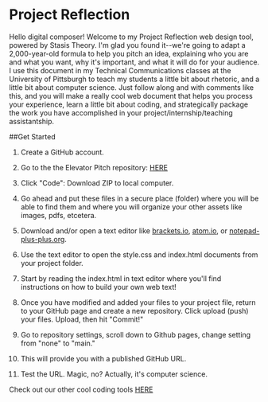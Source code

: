 # Project Reflection

Hello digital composer! Welcome to my Project Reflection web design tool, powered by Stasis Theory. I'm glad you found it--we're going to adapt a 2,000-year-old formula to help you pitch an idea, explaining who you are and what you want, why it's important, and what it will do for your audience. I use this document in my Technical Communications classes at the University of Pittsburgh to teach my students a little bit about rhetoric, and a little bit about computer science. Just follow along and with comments like this, and you will make a really cool web document that helps you process your experience, learn a little bit about coding, and strategically package the work you have accomplished in your project/internship/teaching assistantship. 

##Get Started


1. Create a GitHub account. 

2. Go to the the Elevator Pitch repository: [HERE](https://github.com/Pitt-Fuego/stasis-theory-machine)

3. Click "Code": Download ZIP to local computer. 

4. Go ahead and put these files in a secure place (folder) where you will be able to find them and where you will organize your other assets like images, pdfs, etcetera. 

5. Download and/or open a text editor like [brackets.io](https://brackets.io), [atom.io](https://atom.io), or [notepad-plus-plus.org](notepad-plus-plus.org). 

6. Use the text editor to open the style.css and index.html documents from your project folder.  

7. Start by reading the index.html in text editor where you'll find instructions on how to build your own web text!

8. Once you have modified and added your files to your project file, return to your GitHub page and create a new repository. Click  upload (push) your files. Upload, then hit "Commit!" 

9. Go to repository settings, scroll down to Github pages, change setting from "none" to "main."  

10. This will provide you with a published GitHub URL.

11. Test the URL. Magic, no? Actually, it's computer science.  

Check out our other cool coding tools [HERE](https://pitt-fuego.github.io/Pitt-Fuego-Coding-Tools/)

